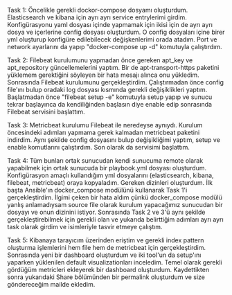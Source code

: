Task 1: Öncelikle gerekli dockor-compose dosyamı oluşturdum. Elasticsearch ve kibana için ayrı ayrı service entrylerimi girdim. Konfigürasyonu yaml dosyası
içinde yapmamak için ikisi için de ayrı ayrı dosya ve içerlerine config dosyası oluşturdum. O config dosyaları içine birer yml oluşturup konfigüre
edilebilecek değişkenlerimi orada atadım. Port ve network ayarlarını da yapıp "docker-compose up -d" komutuyla çalıştırdım.

Task 2: Filebeat kurulumunu yapmadan önce gereken apt_key ve apt_repository güncellemelerini yaptım. Bir de apt-transport-https paketini yüklemem gerektiğini
söyleyen bir hata mesajı alınca onu yükledim. Sonrasında Filebeat kurulumunu gerçekleştirdim. Çalıştırmadan önce config file'ını bulup oradaki log dosyası
kısmında gerekli değişiklikleri yaptım. Başlatmadan önce "filebeat setup -e" komutuyla setup yapıp ve sunucu tekrar başlayınca da kendiliğinden başlasın diye
enable edip sonrasında Filebeat servisini başlattım.

Task 3: Metricbeat kurulumu Filebeat ile neredeyse aynıydı. Kurulum öncesindeki adımları yapmama gerek kalmadan metricbeat paketini indirdim. Aynı şekilde
config dosyasını bulup değişikliğimi yaptım, setup ve enable komutlarını çalıştırdım. Son olarak da servisimi başlattım.

Task 4: Tüm bunları ortak sunucudan kendi sunucuma remote olarak yapabilmek için ortak sunucuda bir playbook.yml dosyası oluşturdum. Konfigürasyon amaçlı
kullandığım yml dosyalarını (elasticsearch, kibana, filebeat, metricbeat) oraya kopyaladım. Gereken dizinleri oluşturdum. İlk başta Ansible'ın docker_compose
modülünü kullanarak Task 1'i gerçekleştirdim. İlgimi çeken bir hata aldım çünkü docker_compose modülü yanlış anlamadıysam source file olarak kurulum
yapacağımız sunucudan bir dosyayı ve onun dizinini istiyor. Sonrasında Task 2 ve 3'ü aynı şekilde gerçekleştirebilmek için gerekli olan ve yukarıda 
belirttiğim adımları ayrı ayrı task olarak girdim ve isimleriyle tasvir etmeye çalıştım.

Task 5: Kibanaya tarayıcım üzerinden eriştim ve gerekli index pattern oluşturma işlemlerini hem file hem de metricbeat için gerçekleştirdim. Sonrasında yeni
bir dashboard oluşturdum ve iki tool'un da setup'ını yaparken yüklenilen default visualizationları inceledim. Temel olarak gerekli gördüğüm metricleri
ekleyerek bir dashboard oluşturdum. Kaydettikten sonra yukarıdaki Share bölümünden bir permalink oluşturdum ve size göndereceğim mailde ekledim.
